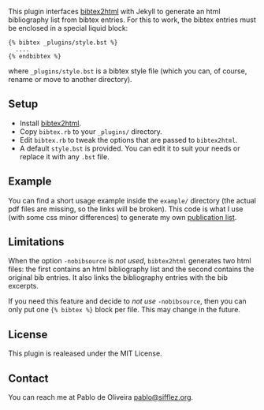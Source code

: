 This plugin interfaces [bibtex2html](http://www.lri.fr/~filliatr/bibtex2html/) with Jekyll
to generate an html bibliography list from bibtex entries.
For this to work, the bibtex entries must be enclosed in a special liquid block:

    {% bibtex _plugins/style.bst %}
      ....
    {% endbibtex %}

where `_plugins/style.bst` is a bibtex style file (which you can, of course, 
rename or move to another directory).

Setup
-----

* Install [bibtex2html](http://www.lri.fr/~filliatr/bibtex2html/). 
* Copy `bibtex.rb` to your `_plugins/` directory. 
* Edit `bibtex.rb` to tweak the options that are passed to `bibtex2html`.
* A default `style.bst` is provided. You can edit it to suit your needs or replace 
  it with any `.bst` file.

Example
-------
You can find a short usage example inside the `example/` directory
(the actual pdf files are missing, so the links will be broken).
This code is what I use (with some css minor differences) to generate
my own [publication list](http://www.sifflez.org/publications).

Limitations
-----------

When the option `-nobibsource` is *not used*, 
`bibtex2html` generates two html files: the first contains
an html bibliography list and the second contains the
original bib entries.  It also links the bibliography entries with the
bib excerpts.

If you need this feature and decide to *not use* `-nobibsource`, then you can
only put one `{% bibtex %}` block per file. This may change in the future. 

License
-------

This plugin is realeased under the MIT License.

Contact
-------

You can reach me at Pablo de Oliveira <pablo@sifflez.org>.
